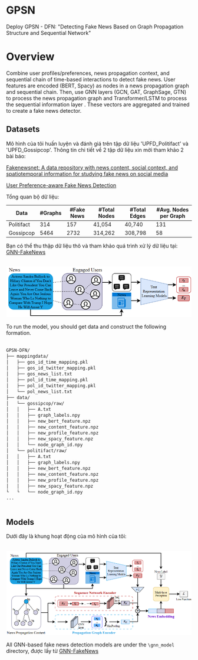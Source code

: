 # GPSN
Deploy GPSN - DFN: "Detecting Fake News Based on Graph Propagation Structure and Sequential Network"

# Overview
Combine user profiles/preferences, news propagation context, and sequential chain of time-based interactions to detect fake news. User features are encoded (BERT, Spacy) as nodes in a news propagation graph and sequential chain. Then, use GNN layers (GCN, GAT, GraphSage, GTN) to process the news propagation graph and Transformer/LSTM to process the sequential information layer . These vectors are aggregated and trained to create a fake news detector.

## Datasets
Mô hình của tôi huấn luyện và đánh giá trên tập dữ liệu 'UPFD_Politifact' và 'UPFD_Gossipcop'. Thông tin chi tiết về 2 tập dữ liệu xin mời tham khảo 2 bài báo:

[Fakenewsnet: A data repository with news content, social context, and spatiotemporal information for studying fake news on social media](https://arxiv.org/pdf/1809.01286)

[User Preference-aware Fake News Detection](https://dl.acm.org/doi/pdf/10.1145/3404835.3462990)

Tổng quan bộ dữ liệu:

| Data  | #Graphs  | #Fake News| #Total Nodes  | #Total Edges  | #Avg. Nodes per Graph  |
|-------|--------|--------|--------|--------|--------|
| Politifact | 314   |   157    |  41,054  | 40,740 |  131 |
| Gossipcop |  5464  |   2732   |  314,262  | 308,798  |  58  |

Bạn có thể thu thập dữ liệu thô và tham khảo quá trình xử lý dữ liệu tại: [GNN-FakeNews](https://github.com/safe-graph/GNN-FakeNews/tree/main)

<p align="center">
    <br>
    <a href="[https://github.com/safe](https://github.com/ntn2110q1/GPSN)">
        <img src="https://github.com/ntn2110q1/GPSN/blob/main/picture/DataProcessing.png" width="1000"/>
    </a>
    <br>
<p>
To run the model, you should get data and construct the following formation.
<pre> <code> 
GPSN-DFN/
├── mappingdata/
│   ├── gos_id_time_mapping.pkl
│   ├── gos_id_twitter_mapping.pkl
│   ├── gos_news_list.txt
│   ├── pol_id_time_mapping.pkl
│   ├── pol_id_twitter_mapping.pkl
│   └── pol_news_list.txt
├── data/   
│   └── gossipcop/raw/
│   │   ├── A.txt
│   │   ├── graph_labels.npy
│   │   ├── new_bert_feature.npz
│   │   ├── new_content_feature.npz
│   │   ├── new_profile_feature.npz
│   │   ├── new_spacy_feature.npz
│   │   └── node_graph_id.npy
│   └── politifact/raw/
│   │   ├── A.txt
│   │   ├── graph_labels.npy
│   │   ├── new_bert_feature.npz
│   │   ├── new_content_feature.npz
│   │   ├── new_profile_feature.npz
│   │   ├── new_spacy_feature.npz
└   └   └── node_graph_id.npy 
...
</code> </pre>

## Models
Dưới đây là khung hoạt động của mô hình của tôi:
<p align="center">
    <br>
    <a href="[https://github.com/safe](https://github.com/ntn2110q1/GPSN)">
        <img src="https://github.com/ntn2110q1/GPSN/blob/main/picture/FrameWork.png" width="1000"/>
    </a>
    <br>
<p>

All GNN-based fake news detection models are under the `\gnn_model` directory, được lấy từ [GNN-FakeNews](https://github.com/safe-graph/GNN-FakeNews/tree/main/gnn_model)
